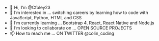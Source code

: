 - 👋 Hi, I’m @Cfoley23
- 👀 I’m interested in ... switching careers by learning how to code with JavaScript, Python, HTML and CSS
- 🌱 I’m currently learning ... Bootstrap 4, React, React Native and Node.js
- 💞️ I’m looking to collaborate on ... OPEN SOURCE PROJECTS
- 📫 How to reach me ... ON TWITTER @colin_coding
